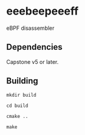 # eeebeepeeeff
eBPF disassembler

## Dependencies
Capstone v5 or later.

## Building
`mkdir build`

`cd build`

`cmake ..`

`make`

